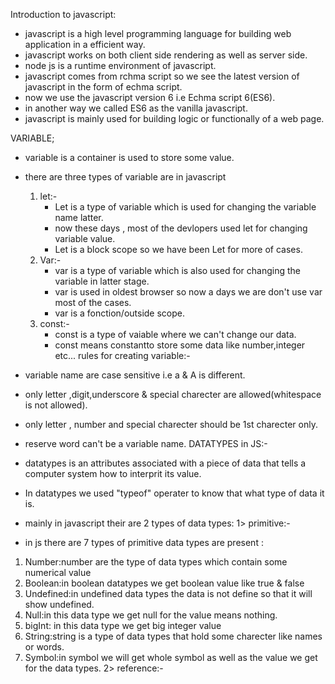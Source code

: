 Introduction to javascript:
 - javascript is a high level programming language for building web application  in a efficient way.
 - javascript works on both client side rendering as well as server side.
 - node js is a runtime environment of javascript.
 - javascript comes from rchma script so we see the latest version of javascript in the form of echma script.
 - now we use the javascript version 6 i.e Echma script 6(ES6).
 -  in another way we called ES6 as the vanilla javascript.
 - javascript is mainly used for building logic or functionally of a web page.

 VARIABLE;
  - variable is a container is used to store some value.
  - there are three types of variable are in javascript
    1. let:-
       - Let is a type of variable which is used for changing the variable name latter.
       - now these days , most of the devlopers used let for changing variable value.
       - Let is a block scope so we have been Let for more of cases.
    2. Var:-
       - var is a type of variable which is also used for changing the variable in latter stage.
       - var is used in oldest browser so now a days we are don't use var most of the cases.
       - var is a fonction/outside scope.
    3. const:-
       - const is a type of vaiable where we can't change our data.
       - const means constantto store some data like number,integer etc...
 rules for creating variable:-

  - variable name are case sensitive i.e a & A is different.
  - only letter ,digit,underscore & special charecter are allowed(whitespace is not allowed).
  - only letter , number and special charecter should be 1st charecter only.
  - reserve word can't be a  variable name.
DATATYPES in JS:-

  - datatypes is an attributes associated with a piece of data that tells a computer system how to interprit its value.
  - In datatypes we used "typeof" operater to know that what type of data it is.
  - mainly in javascript their are 2 types of data types:
  1> primitive:-
  - in js there are 7 types of primitive data types are present :
  1. Number:number are the type of data types which contain some numerical value
  2. Boolean:in boolean datatypes we get boolean value like true & false
  3. Undefined:in undefined data types the data is not define so that it will show undefined.
  4. Null:in this data type we get null for the value means nothing.
  5. bigInt: in this data type we get big integer value
  6. String:string is a type of data types that hold some charecter like names or words.
  7. Symbol:in symbol we will get whole symbol as well as the value we get for the data types.
  2> reference:- 
    